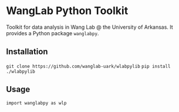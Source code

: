 # WangLab Python Toolkit

Toolkit for data analysis in Wang Lab @ the University of Arkansas. It provides a Python package `wanglabpy`.

## Installation
`git clone https://github.com/wanglab-uark/wlabpylib`
`pip install ./wlabpylib`

## Usage
`import wanglabpy as wlp`
